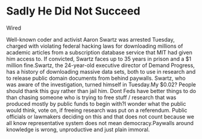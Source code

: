 # Sadly He Did Not Succeed

Wired

Well-known coder and activist Aaron Swartz was arrested Tuesday,
charged with violating federal hacking laws for downloading millions
of academic articles from a subscription database service that MIT had
given him access to. If convicted, Swartz faces up to 35 years in
prison and a $1 million fine.Swartz, the 24-year-old executive
director of Demand Progress, has a history of downloading massive data
sets, both to use in research and to release public domain documents
from behind paywalls. Swartz, who was aware of the investigation,
turned himself in Tuesday.My $0.02? People should thank this guy
rather than jail him. Dont Feds have better things to do than chasing
someone who is trying to free stuff / research that was produced
mostly by public funds to begin with?I wonder what the public would
think, vote on, if freeing research was put on a referendum. Public
officials or lawmakers deciding on this and that does not count
because we all know representative system does not mean
democracy.Paywalls around knowledge is wrong, unproductive and just
plain immoral.















